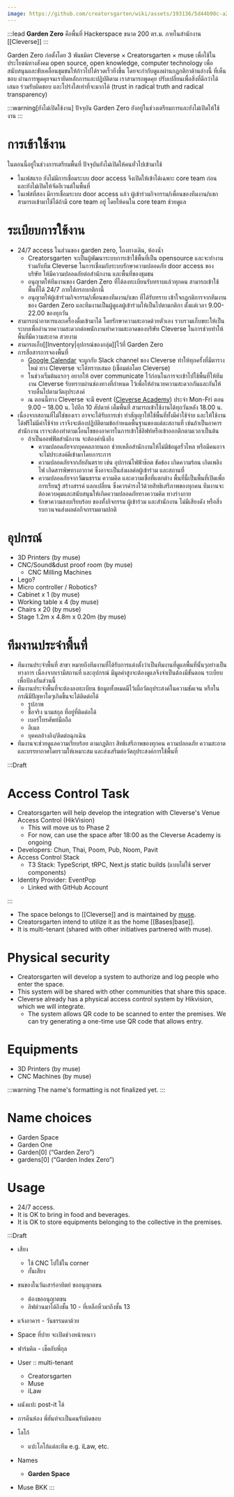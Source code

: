 ```yaml
---
image: https://github.com/creatorsgarten/wiki/assets/193136/5d44b98c-a262-49c0-9f76-d60b371873ce
---
```


:::lead
**Garden Zero** คือพื้นที่ Hackerspace ขนาด 200 ตร.ม. ภายในสำนักงาน [[Cleverse]]
:::

Garden Zero ก่อตั้งโดย 3 พันธมิตร Cleverse &times; Creatorsgarten &times; muse เพื่อใช้ในประโยชน์ทางสังคม open source, open knowledge, computer technology เพื่อสนับสนุนและขับเคลื่อนชุมชนให้ก้าวไปได้รวดเร็วยิ่งขึ้น โดยจะกำกับดูแลผ่านกฏกติกาด้านล่างนี้ ที่เห็นชอบ ผ่านการพูดคุยจนเรายึดหลักการและปฏิบัติตาม เราสามารถพูดคุย ปรับเปลี่ยนเพื่อสิ่งที่ดีกว่าได้เสมอ ร่วมรับผิดชอบ และโปร่งใสเท่าที่จะมากได้ (trust in radical truth and radical transparency)

:::warning[ยังไม่เปิดใช้งาน]
ปัจจุบัน Garden Zero ยังอยู่ในช่วงเตรียมการและยังไม่เปิดให้ใช้งาน
:::

# การเข้าใช้งาน

ในตอนนี้อยู่ในช่วงการเตรียมพื้นที่ ปัจจุบันยังไม่เปิดให้คนทั่วไปเข้ามาใช้

- ในเฟสแรก ยังไม่มีการเชื่อมระบบ door access จึงเปิดให้เข้าได้เฉพาะ core team ก่อน และยังไม่เปิดให้จัดอีเวนต์ในพื้นที่
- ในเฟสที่สอง มีการเชื่อมระบบ door access แล้ว ผู้เข้าร่วมกิจกรรม/เพื่อนของทีมงาน/แขก สามารถเข้ามาใช้ได้ถ้ามี core team อยู่ โดยให้คนใน core team ช่วยดูแล

# ระเบียบการใช้งาน

- 24/7 access ในส่วนของ garden zero, โถงทางเดิน, ห้องน้ำ
  - Creatorsgarten จะเป็นผู้พัฒนาระบบการเข้าใช้พื้นที่เป็น opensource และจะทำงานร่วมกับทีม Cleverse ในการเชื่อมกับระบบรักษาความปลอดภัย door access ของบริษัท ให้มีความปลอดภัยต่อสำนักงาน และพื้นที่ของชุมชน
  - อนุญาตให้ทีมงานของ Garden Zero ที่ได้ลงทะเบียนรับทราบแล้วทุกคน สามารถเข้าใช้พื้นที่ได้ 24/7 ภายใต้กรอบกติกานี้
  - อนุญาตให้ผู้เข้าร่วมกิจกรรม/เพื่อนของทีมงาน/แขก ที่ได้รับทราบ เข้าใจกฏกติการจากทีมงานของ Garden Zero และทีมงานเป็นผู้ดูแลผู้เข้าร่วมให้เป็นไปตามกติกา ตั้งแต่เวลา 9.00-22.00 ของทุกวัน
- สามารถนำอาหารและเครื่องดื่มเข้ามาได้ โดยรักษาความสะอาดด้วยตัวเอง รวบรวมเก็บขยะให้เป็นระบบเพื่ออำนวยความสะดวกต่อพนักงานทำความสะอาดของบริษัท Cleverse ในการช่วยทำให้พื้นที่มีความสะอาด สวยงาม
- สามารถเก็บ[[Inventory|อุปกรณ์ของกลุ่ม]]ไว้ที่ Garden Zero
- การสื่อสารการจองพื้นที่
  - [Google Calendar](https://calendar.google.com/calendar/u/0?cid=Yjk0Y2VjZDRiNWY2NTQ5MjQwZDU1YTUwOGIzNWVlYWZlNDkwNWZhZjdlNWQ3NGVlZDE1OTAxMmM3ZjRiYzM1M0Bncm91cC5jYWxlbmRhci5nb29nbGUuY29t) จะผูกกับ Slack channel ของ Cleverse ทำให้ทุกครั้งที่มีตารางใหม่ ทาง Cleverse จะได้ทราบเสมอ (เชื่อมต่อโดย Cleverse)
  - ในช่วงเริ่มต้นแรกๆ อยากให้ over communicate ไว้ก่อนในการจะเข้าไปใช้พื้นที่ให้ทีมงาน Cleverse รับทราบผ่านช่องทางที่กำหนด ไว้เพื่อให้อำนวยความสะดวกกันและกันให้ราบลื่นไปตามวัตถุประสงค์
  - ณ ตอนนี้ทาง Cleverse จะมี event ([Cleverse Academy](https://academy.cleverse.com/)) ประจำ Mon-Fri ตอน 9.00 – 18.00 น. ไปอีก 10 สัปดาห์ เต็มพื้นที่ สามารถเข้าใช้งานได้ทุกวันหลัง 18.00 น.
- เนื่องจากสถานที่ไม่ใช่ของเรา อาจจะได้รับการเช่า ทำสัญญาให้ใช้พื้นที่ทั้งมีค่าใช้จ่าย และให้ใช้งานได้ฟรีไม่มีค่าใช้จ่าย เราจึงจะต้องปฏิบัติตามข้อกำหนดพื้นฐานของแต่ละสถานที่ เช่นถ้าเป็นอาคารสำนักงาน เราจะต้องทำตามเงื่อนไขของอาคารในการเข้าใช้ลิฟท์หรือเข้าออกตึกตามเวลาเป็นต้น
  - ถ้าเป็นออฟฟิตสำนักงาน จะต้องคำนึงถึง
    - ความปลอดภัยจากบุคคลภายนอก ช่วยเหลือสำนักงานให้ไม่มีข้อมูลรั่วไหล หรือมีคนอาจจะไม่ประสงค์ดีเข้ามาโดยภาระการ
    - ความปลอดภัยจากภัยอันตราย เช่น อุปกรณ์ไฟฟ้าช๊อต ขัดข้อง เกิดความร้อน เกิดเพลิงไฟ เกิดสารพิษทางอากาศ ซึ่งอาจะเป็นส่งผลต่อผู้เข้าร่วม และสถานที่
    - ความปลอดภัยจากวัฒนธรรม ความคิด และความเชื่อที่แตกต่าง พื้นที่นี้เป็นพื้นที่เปิดเพื่อการเรียนรู้ สร้างสรรค์ แลกเปลี่ยน ซึ่งควรดำรงไว้ด้วยสิทธิเสรีภาพของทุกคน ทีมงานจะต้องควบคุมและสนับสนุนให้เกิดความปลอดภัยทางความคิด ทางร่างกาย
    - รักษาความสงบเรียบร้อย ของทั้งกิจกรรม ผู้เข้าร่วม และสำนักงาน ไม่มีเสียงดัง หรือสิ่งรบกวนจนส่งผลต่อกิจกรรมตามปกติ

# อุปกรณ์

- 3D Printers (by muse)
- CNC/Sound&dust proof room (by muse)
  - CNC Milling Machines
- Lego?
- Micro controller / Robotics?
- Cabinet x 1 (by muse)
- Working table x 4 (by muse)
- Chairs x 20 (by muse)
- Stage 1.2m x 4.8m x 0.20m (by muse)

# ทีมงานประจำพื้นที่

- ทีมงานประจำพื้นที่ สาขา หมายถึงทีมงานที่ได้รับการแต่งตั้งว่าเป็นทีมงานที่ดูแลพื้นที่นั้นๆอย่างเป็นทางการ เนื่องจากเรามีสถานที่ และอุปกรณ์ มีมูลค่าสูงจะต้องดูแลจึงจำเป็นต้องมีขั้นตอน ระเบียบเพื่อป้องกันส่วนนี้
- ทีมงานประจำพื้นที่จะต้องลงทะเบียน ข้อมูลทั้งหมดมีไว้เผื่อวัตถุประสงค์ในความชัดเจน หรือในกรณีมีปัญหาใดๆเกิดขึ้นจะได้ติดต่อได้
  - รูปภาพ
  - ชื่อจริง นามสกุล ที่อยู่ที่ติดต่อได้
  - เบอร์โทรศัพท์มือถือ
  - อีเมล
  - บุคคลอ้างอิง/ติดต่อฉุกเฉิน
- ทีมงานจะช่วยดูแลความเรียบร้อย ตามกฏติกา สิทธิเสรีภาพของทุกคน ความปลอดภัย ความสะอาด และบรรยากาศโดยรวมให้เหมาะสม และส่งเสริมต่อวัตถุประสงค์การใช้พื้นที่

:::Draft

# Access Control Task

- Creatorsgarten will help develop the integration with Cleverse's Venue Access Control (HikVision)
   - This will move us to Phase 2
   - For now, can use the space after 18:00 as the Cleverse Academy is ongoing
- Developers: Chun, Thai, Poom, Pub, Noom, Pavit
- Access Control Stack
   - T3 Stack: TypeScript, tRPC, Next.js static builds (แบบไม่ใช้ server components)
- Identity Provider: EventPop
   - Linked with GitHub Account

:::

[muse]: https://muse.as

- The space belongs to [[Cleverse]] and is maintained by [muse][muse].
- Creatorsgarten intend to utilize it as the home [[Bases|base]].
- It is multi-tenant (shared with other initiatives partnered with muse).

# Physical security

- Creatorsgarten will develop a system to authorize and log people who enter the space.
- This system will be shared with other communities that share this space.
- Cleverse already has a physical access control system by Hikvision, which we will integrate.
    - The system allows QR code to be scanned to enter the premises. We can try generating a one-time use QR code that allows entry.

# Equipments

- 3D Printers (by muse)
- CNC Machines (by muse)


:::warning
The name's formatting is not finalized yet.
:::

# Name choices

- Garden Space
- Garden One
- Garden[0] (“Garden Zero”)
- gardens[0] (“Garden Index Zero”)

# Usage

- 24/7 access.
- It is OK to bring in food and beverages.
- It is OK to store equipments belonging to the collective in the premises.

:::Draft
- เสียง
	- ใช้ CNC ไปใช้ใน corner
	- กั้นเสียง

- ขนของในวันเสาร์อาทิตย์ ขออนุญาตขน
	- ต้องขออนุญาตขน
	- ลิฟต์วนมาได้ถึงชั้น 10 - ที่เหลือหิ้วมาถึงชั้น 13
- แจ้งอาคาร - วันธรรมดาด้วย

- Space ที่ปาย จะเปิดช่วงหน้าหนาว
- ฟาร์มคิด - เช็คกับพี่กุล

- User :: multi-tenant
	- Creatorsgarten
	- Muse
	- iLaw

- ผนังแปะ post-it ได้
- การคืนห้อง พี่ฮันท์จะเป็นคนรับผิดชอบ

- โลโก้
	- แปะโลโก้แต่ละทีม e.g. iLaw, etc.

- Names
	- **Garden Space**
- Muse BKK
:::
